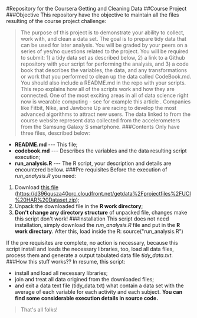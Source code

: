 #Repository for the Coursera Getting and Cleaning Data
##Course Project
###Objective
This repository have the objective to maintain all the files resulting of the course project challenge:
> The purpose of this project is to demonstrate your ability to collect, work with, and clean a data set. The goal is to prepare tidy data that can be used for later analysis. You will be graded by your peers on a series of yes/no questions related to the project. You will be required to submit: 1) a tidy data set as described below, 2) a link to a Github repository with your script for performing the analysis, and 3) a code book that describes the variables, the data, and any transformations or work that you performed to clean up the data called CodeBook.md. You should also include a README.md in the repo with your scripts. This repo explains how all of the scripts work and how they are connected.
> One of the most exciting areas in all of data science right now is wearable computing - see for example this article . Companies like Fitbit, Nike, and Jawbone Up are racing to develop the most advanced algorithms to attract new users. The data linked to from the course website represent data collected from the accelerometers from the Samsung Galaxy S smartphone.
###Contents
Only have three files, described below:
* **README.md** --- This file;
* **codebook.md** --- Describes the variables and the data resulting script execution;
* **run_analysis.R** --- The R script, your description and details are encountered bellow.
###Pre requisites
Before the execution of *run_analysis.R* you need:
1. Download [this file](https://d396qusza40orc.cloudfront.net/getdata%2Fprojectfiles%2FUCI%20HAR%20Dataset.zip, "Necessary files to download") (https://d396qusza40orc.cloudfront.net/getdata%2Fprojectfiles%2FUCI%20HAR%20Dataset.zip);
2. Unpack the downloaded file in the **R work directory**;
3. **Don't change any directory structure** of unpacked file, changes make this script don't work!
###Installation
This script does not need installation, simply download the *run_analysis.R* file and put in the **R work directory**.
After this, load inside the R:
    source("run_analysis.R")
    
If the pre requisites are complete, no action is necessary, because this script install and loads the necessary libraries, too, load all data files, process them and generate a output tabulated data file *tidy_data.txt*.
###How this stuff works??
In resume, this script:
* install and load all necessary libraries;
* join and treat all data origined from the downloaded files;
* and exit a data text file (tidy_data.txt) what contain a data set with the average of each variable for each activity and each subject.
**You can find some considerable execution details in source code.**
> That's all folks!


